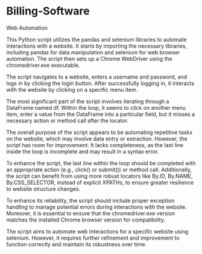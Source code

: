 # Billing-Software
Web Automation

This Python script utilizes the pandas and selenium libraries to automate interactions with a website. It starts by importing the necessary libraries, including pandas for data manipulation and selenium for web browser automation. The script then sets up a Chrome WebDriver using the chromedriver.exe executable.

The script navigates to a website, enters a username and password, and logs in by clicking the login button. After successfully logging in, it interacts with the website by clicking on a specific menu item.

The most significant part of the script involves iterating through a DataFrame named df. Within the loop, it seems to click on another menu item, enter a value from the DataFrame into a particular field, but it misses a necessary action or method call after the locator.

The overall purpose of the script appears to be automating repetitive tasks on the website, which may involve data entry or extraction. However, the script has room for improvement. It lacks completeness, as the last line inside the loop is incomplete and may result in a syntax error.

To enhance the script, the last line within the loop should be completed with an appropriate action (e.g., click() or submit()) or method call. Additionally, the script can benefit from using more robust locators like By.ID, By.NAME, By.CSS_SELECTOR, instead of explicit XPATHs, to ensure greater resilience to website structure changes.

To enhance its reliability, the script should include proper exception handling to manage potential errors during interactions with the website. Moreover, it is essential to ensure that the chromedriver.exe version matches the installed Chrome browser version for compatibility.

The script aims to automate web interactions for a specific website using selenium. However, it requires further refinement and improvement to function correctly and maintain its robustness over time.
